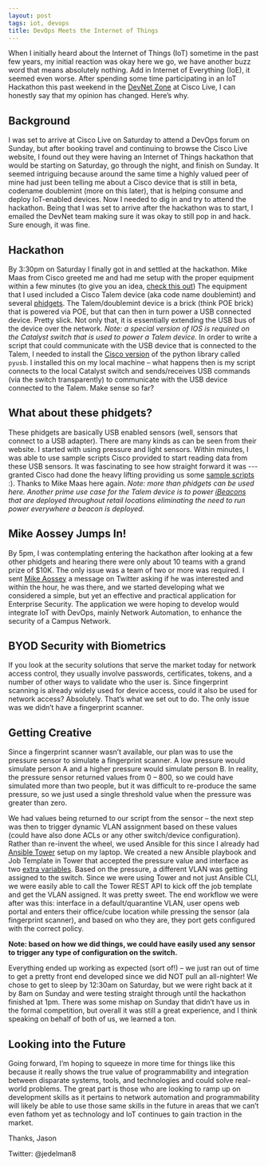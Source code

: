 ```yaml
---
layout: post
tags: iot, devops
title: DevOps Meets the Internet of Things
---
```


When I initially heard about the Internet of Things (IoT) sometime in the past few years, my initial reaction was okay here we go, we have another buzz word that means absolutely nothing.  Add in Internet of Everything (IoE), it seemed even worse.  After spending some time participating in an IoT Hackathon this past weekend in the [DevNet Zone](http://www.ciscolive.com/us/activities/devnet-zone/) at Cisco Live, I can honestly say that my opinion has changed.  Here’s why.

## Background
I was set to arrive at Cisco Live on Saturday to attend a DevOps forum on Sunday, but after booking travel and continuing to browse the Cisco Live website, I found out they were having an Internet of Things hackathon that would be starting on Saturday, go through the night, and finish on Sunday.  It seemed intriguing because around the same time a highly valued peer of mine had just been telling me about a Cisco device that is still in beta, codename doublemint (more on this later), that is helping consume and deploy IoT-enabled devices.  Now I needed to dig in and try to attend the hackathon.  Being that I was set to arrive after the hackathon was to start, I emailed the DevNet team making sure it was okay to still pop in and hack.  Sure enough, it was fine.

## Hackathon

By 3:30pm on Saturday I finally got in and settled at the hackathon.  Mike Maas from Cisco greeted me and had me setup with the proper equipment within a few minutes (to give you an idea, [check this out](https://developer.cisco.com/site/eiot/documents/quick-start/))  The equipment that I used included a Cisco Talem device (aka code name doublemint) and several [phidgets](http://www.phidgets.com/).  The Talem/doublemint device is a brick (think POE brick) that is powered via POE, but that can then in turn power a USB connected device.  Pretty slick.  Not only that, it is essentially extending the USB bus of the device over the network.  *Note: a special version of IOS is required on the Catalyst switch that is used to power a Talem device.*  In order to write a script that could communicate with the USB device that is connected to the Talem, I needed to install the [Cisco version](https://developer.cisco.com/site/eiot/documents/pyusb-dev-guide/) of the python library called `pyusb`.  I installed this on my local machine – what happens then is my script connects to the local Catalyst switch and sends/receives USB commands (via the switch transparently) to communicate with the USB device connected to the Talem.  Make sense so far?  

## What about these phidgets? 

These phidgets are basically USB enabled sensors (well, sensors that connect to a USB adapter). There are many kinds as can be seen from their website.  I started with using pressure and light sensors.  Within minutes, I was able to use sample scripts Cisco provided to start reading data from these USB sensors.  It was fascinating to see how straight forward it was --- granted Cisco had done the heavy lifting providing us some [sample scripts](https://github.com/CiscoDevNet/eiot-example) :).  Thanks to Mike Maas here again.  *Note: more than phidgets can be used here.  Another prime use case for the Talem device is to power [iBeacons](http://store.twocanoes.com/products/bleu-beacon-with-ibeacon-technology-single-pack?utm_medium=cpc&utm_source=googlepla&variant=1071178061&gclid=CObysIu-hsYCFY2RHwodd4YAqQ) that are deployed throughout retail locations eliminating the need to run power everywhere a beacon is deployed.*

## Mike Aossey Jumps In!

By 5pm, I was contemplating entering the hackathon after looking at a few other phidgets and hearing there were only about 10 teams with a grand prize of $10K.  The only issue was a team of two or more was required.  I sent [Mike Aossey](https://twitter.com/aossey) a message on Twitter asking if he was interested and within the hour, he was there, and we started developing what we considered a simple, but yet an effective and practical application for Enterprise Security.  The application we were hoping to develop would integrate IoT with DevOps, mainly Network Automation, to enhance the security of a Campus Network.

## BYOD Security with Biometrics

If you look at the security solutions that serve the market today for network access control, they usually involve passwords, certificates, tokens, and a number of other ways to validate who the user is.  Since fingerprint scanning is already widely used for device access, could it also be used for network access?  Absolutely.  That’s what we set out to do.  The only issue was we didn’t have a fingerprint scanner.

## Getting Creative

Since a fingerprint scanner wasn’t available, our plan was to use the pressure sensor to simulate a fingerprint scanner.  A low pressure would simulate person A and a higher pressure would simulate person B.  In reality, the pressure sensor returned values from 0 – 800, so we could have simulated more than two people, but it was difficult to re-produce the same pressure, so we just used a single threshold value when the pressure was greater than zero.  

We had values being returned to our script from the sensor – the next step was then to trigger dynamic VLAN assignment based on these values (could have also done ACLs or any other switch/device configuration).  Rather than re-invent the wheel, we used Ansible for this since I already had [Ansible Tower](http://www.ansible.com/tower) setup on my laptop.  We created a new Ansible playbook and Job Template in Tower that accepted the pressure value and interface as two [extra variables](https://docs.ansible.com/playbooks_variables.html#passing-variables-on-the-command-line).  Based on the pressure, a different VLAN was getting assigned to the switch.  Since we were using Tower and not just Ansible CLI, we were easily able to call the Tower REST API to kick off the job template and get the VLAN assigned.  It was pretty sweet.  The end workflow we were after was this:  interface in a default/quarantine VLAN, user opens web portal and enters their office/cube location while pressing the sensor (ala fingerprint scanner), and based on who they are, they port gets configured with the correct policy.

**Note: based on how we did things, we could have easily used any sensor to trigger any type of configuration on the switch.**

Everything ended up working as expected (sort of!) – we just ran out of time to get a pretty front end developed since we did NOT pull an all-nighter!  We chose to get to sleep by 12:30am on Saturday, but we were right back at it by 8am on Sunday and were testing straight through until the hackathon finished at 1pm.  There was some mishap on Sunday that didn’t have us in the formal competition, but overall it was still a great experience, and I think speaking on behalf of both of us, we learned a ton.

## Looking into the Future

Going forward, I’m hoping to squeeze in more time for things like this because it really shows the true value of programmability and integration between disparate systems, tools, and technologies and could solve real-world problems.  The great part is those who are looking to ramp up on development skills as it pertains to network automation and programmability will likely be able to use those same skills in the future in areas that we can’t even fathom yet as technology and IoT continues to gain traction in the market.

Thanks,
Jason

Twitter: @jedelman8

